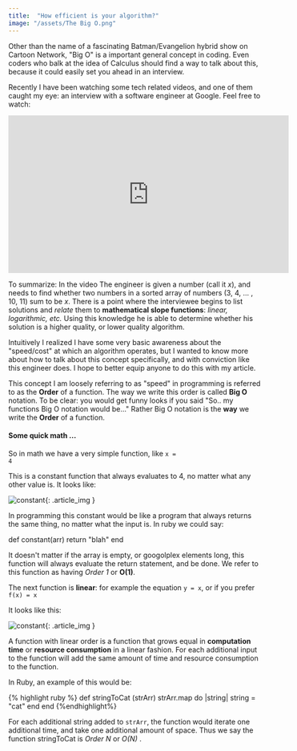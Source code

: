 ```yaml
---
title:  "How efficient is your algorithm?"
image: "/assets/The Big O.png"
---
```

 
Other than the name of a fascinating Batman/Evangelion hybrid show on Cartoon Network, "Big O" is a important general concept in coding. Even coders who balk at the idea of Calculus should find a way to talk about this, because it could easily set you ahead in an interview.

Recently I have been watching some tech related videos, and one of them caught my eye: an interview with a software engineer at Google.  Feel free to watch: 

<iframe width="560" height="315" src="https://www.youtube.com/embed/XKu_SEDAykw" frameborder="0" allowfullscreen></iframe>

 To summarize: In the video The engineer is given a number (call it _x_), and needs to find whether two numbers in a sorted array of numbers (3, 4, ... , 10, 11) sum to be _x_. There is a point where the interviewee begins to list solutions and _relate_ them to __mathematical slope functions__: _linear, logarithmic, etc._ Using this knowledge he is able to determine whether his solution is a higher quality, or lower quality algorithm.

 Intuitively I realized I have some very basic awareness about the "speed/cost" at which an algorithm operates, but I wanted to know more about how to talk about this concept specifically, and with conviction like this engineer does. I hope to better equip anyone to do this with my article.

This concept I am loosely referring to as "speed" in programming is referred to as the __Order__ of a function.  The way we write this order is called __Big O__ notation. To be clear: you would get funny looks if you said "So.. my functions Big O notation would be..."  Rather Big O notation is the __way__ we write the __Order__ of a function.

#### Some quick math ...

So in math we have a very simple function, like <code>x = 4</code>

This is a constant function that always evaluates to 4, no matter what any other value is. It looks like:

![constant](/assets/constant.jpg){: .article_img }

In programming this constant would be like a program that always returns the same thing, no matter what the input is. In ruby we could say:

def constant(arr)
	return "blah"
end

It doesn't matter if the array is empty, or googolplex elements long, this function will always evaluate the return statement, and be done. We refer to this function as having _Order 1_ or __O(1)__.

The next function is __linear__: for example the equation <code>y = x</code>, or if you prefer <code>f(x) = x</code>

It looks like this:

![constant](/assets/linear.jpg){: .article_img }

A function with linear order is a function that grows equal in __computation time__ or __resource consumption__ in a linear fashion. For each additional input to the function will add the same amount of time and resource consumption to the function.

In Ruby, an example of this would be: <br>

{% highlight ruby %}
def stringToCat (strArr)
	strArr.map do |string|
		string = "cat"
	end
end
{%endhighlight%}

For each additional string added to <code>strArr</code>, the function would iterate one additional time, and take one additional amount of space.  Thus we say the function stringToCat is _Order N_ or _O(N)_ .





